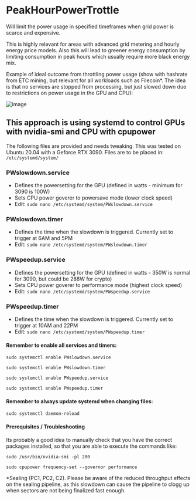 # PeakHourPowerTrottle
Will limit the power usage in specified timeframes when grid power is scarce and expensive.


This is highly relevant for areas with advanced grid metering and hourly energy price models. Also this will lead to greener energy consumption by limiting consumption in peak hours which usually require more black energy mix. 


Example of ideal outcome from throttling power usage (show with hashrate from ETC mining, but relevant for all workloads such as Filecoin*. The idea is that no services are stopped from processing, but just slowed down due to restrictions on power usage in the GPU and CPU):

![image](https://user-images.githubusercontent.com/14029124/202670955-c94a163d-0917-4495-9dee-03eae767f6d6.png)


## This approach is using systemd to control GPUs with nvidia-smi and CPU with cpupower

The following files are provided and needs tweaking. This was tested on Ubuntu 20.04 with a Geforce RTX 3090. Files are to be placed in: 
`/etc/systemd/system/`

### PWslowdown.service
- Defines the powersetting for the GPU (defined in watts - minimum for 3090 is 100W)
- Sets CPU power goverer to powersave mode (lower clock speed)
- Edit: `sudo nano /etc/systemd/system/PWslowdown.service` 

### PWslowdown.timer
- Defines the time when the slowdown is triggered. Currently set to trigger at 6AM and 5PM  
- Edit: `sudo nano /etc/systemd/system/PWslowdown.timer`


### PWspeedup.service
- Defines the powersetting for the GPU (defined in watts - 350W is normal for 3090, but could be 288W for crypto)
- Sets CPU power goverer to performance mode (highest clock speed)
- Edit: `sudo nano /etc/systemd/system/PWspeedup.service` 

### PWspeedup.timer
- Defines the time when the slowdown is triggered. Currently set to trigger at 10AM and 22PM  
- Edit: `sudo nano /etc/systemd/system/PWspeedup.timer`


#### Remember to enable all services and timers:
`sudo systemctl enable PWslowdown.service`


`sudo systemctl enable PWslowdown.timer`


`sudo systemctl enable PWspeedup.service`


`sudo systemctl enable PWspeedup.timer`

#### Remember to always update systemd when changing files:
`sudo systemctl daemon-reload`

#### Prerequisites / Troubleshooting
Its probably a good idea to manually check that you have the correct packages installed, so that you are able to execute the commands like: 


`sudo /usr/bin/nvidia-smi -pl 200`


`sudo cpupower frequency-set --governor performance`


*Sealing (PC1, PC2, C2). Please be aware of the reduced throughput effects on the sealing pipeline, as this slowdown can cause the pipeline to clogg up when sectors are not being finalized fast enough.
